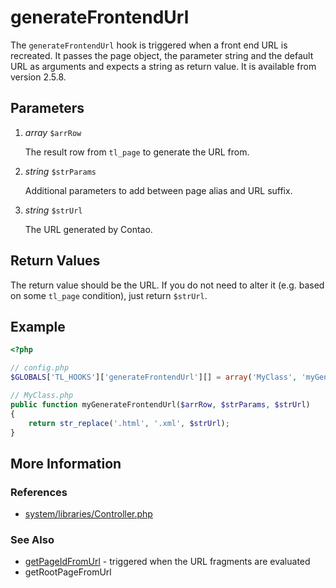 # generateFrontendUrl


The `generateFrontendUrl` hook is triggered when a front end URL is recreated. It passes the page object, the parameter string and the default URL as arguments and expects a string as return value. It is available from version 2.5.8.


## Parameters 

1. *array* `$arrRow`

	The result row from `tl_page` to generate the URL from.

2. *string* `$strParams`

	Additional parameters to add between page alias and URL suffix.

3. *string* `$strUrl`

	The URL generated by Contao.


## Return Values 

The return value should be the URL. If you do not need to alter it (e.g. based on some `tl_page` condition), just return `$strUrl`.


## Example 

```php
<?php

// config.php
$GLOBALS['TL_HOOKS']['generateFrontendUrl'][] = array('MyClass', 'myGenerateFrontendUrl');

// MyClass.php
public function myGenerateFrontendUrl($arrRow, $strParams, $strUrl)
{
    return str_replace('.html', '.xml', $strUrl);
}
```


## More Information


### References

- [system/libraries/Controller.php](https://github.com/contao/core/blob/2.11.7/system/libraries/Controller.php#L2669)


### See Also

- [getPageIdFromUrl](getPageIdFromUrl.md) - triggered when the URL fragments are evaluated
- <span class="undocumented">getRootPageFromUrl</span>
